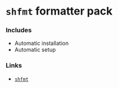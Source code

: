 # `shfmt` formatter pack

### Includes

- Automatic installation
- Automatic setup

### Links

- [`shfmt`](https://github.com/mvdan/sh)

